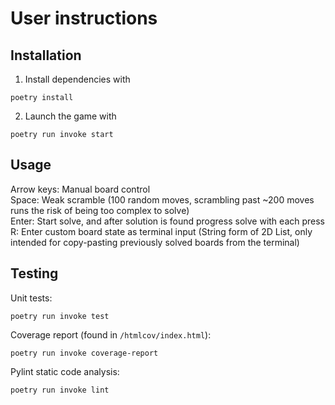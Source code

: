 # User instructions

## Installation

1. Install dependencies with

```
poetry install
```

2. Launch the game with

```
poetry run invoke start
```

## Usage
Arrow keys: Manual board control  
Space: Weak scramble (100 random moves, scrambling past ~200 moves runs the risk of being too complex to solve)  
Enter: Start solve, and after solution is found progress solve with each press  
R: Enter custom board state as terminal input (String form of 2D List, only intended for copy-pasting previously solved boards from the terminal)

## Testing
Unit tests:

```
poetry run invoke test
```

Coverage report (found in `/htmlcov/index.html`):

```
poetry run invoke coverage-report
```

Pylint static code analysis:

```
poetry run invoke lint
```

